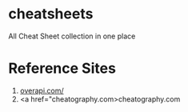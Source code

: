 cheatsheets
===========

All Cheat Sheet collection in one place


Reference Sites
===============

1. <a href="http://overapi.com/">overapi.com/</a>
2. <a href="cheatography.com>cheatography.com</a>
